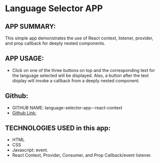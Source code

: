# Language Selector APP

## APP SUMMARY:
This simple app demonstrates the use of React context, listener, provider, and prop callback for deeply nested components.

## APP USAGE:
- Click on one of the three buttons on top and the corresponding text for the language selected will be displayed. Also, a button after the text display will invoke a callback from a deeply nested component.

## Github:
* GITHUB NAME: language-selector-app--react-context
* [Github Link:](https://github.com/davetam88/language-selector-app--react-context)

## TECHNOLOGIES USED in this app:
- HTML
- CSS
- Javascript: event.
- React Context, Provider, Consumer, and Prop Callback/event listener.
